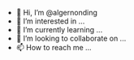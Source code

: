 - 👋 Hi, I’m @algernonding
- 👀 I’m interested in ...
- 🌱 I’m currently learning ...
- 💞️ I’m looking to collaborate on ...
- 📫 How to reach me ...

<!---
algernonding/algernonding is a ✨ special ✨ repository because its `README.md` (this file) appears on your GitHub profile.
You can click the Preview link to take a look at your changes.
--->

